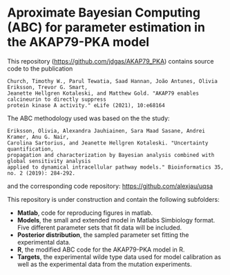 # Aproximate Bayesian Computing (ABC) for parameter estimation in the AKAP79-PKA model

This repository (https://github.com/jdgas/AKAP79_PKA) contains source code to the publication
```
Church, Timothy W., Parul Tewatia, Saad Hannan, João Antunes, Olivia Eriksson, Trevor G. Smart, 
Jeanette Hellgren Kotaleski, and Matthew Gold. "AKAP79 enables calcineurin to directly suppress 
protein kinase A activity." eLife (2021), 10:e68164 
```
The ABC methodology used was based on the the study:
```
Eriksson, Olivia, Alexandra Jauhiainen, Sara Maad Sasane, Andrei Kramer, Anu G. Nair, 
Carolina Sartorius, and Jeanette Hellgren Kotaleski. "Uncertainty quantification, 
propagation and characterization by Bayesian analysis combined with global sensitivity analysis 
applied to dynamical intracellular pathway models." Bioinformatics 35, no. 2 (2019): 284-292.
````

and the corresponding code repository:
https://github.com/alexjau/uqsa

This repository is under construction and contain the following subfolders:
- **Matlab**, code for reproducing figures in matlab.
- **Models**, the small and extended model in Matlabs Simbiology format. Five different parameter sets that fit data will be included.
- **Posterior distribution**, the sampled parameter set fitting the experimental data. 
- **R**, the modified ABC code for the AKAP79-PKA model in R.
- **Targets**, the experimental wilde type data used for model calibration as well as the experimental data from the mutation experiments.
